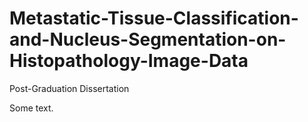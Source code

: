 # Metastatic-Tissue-Classification-and-Nucleus-Segmentation-on-Histopathology-Image-Data
Post-Graduation Dissertation


Some text.